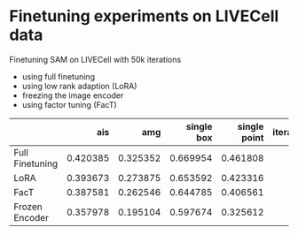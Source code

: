 # Finetuning experiments on LIVECell data

Finetuning SAM on LIVECell with 50k iterations
- using full finetuning
- using low rank adaption (LoRA)
- freezing the image encoder
- using factor tuning (FacT)


|                    |         ais |       amg |   single box |   single point |   iterative_prompts_start_box |   iterative_prompts_start_point |
|:-------------------|------------:|----------:|-------------:|---------------:|------------------------------:|--------------------------------:|
| Full Finetuning    |   0.420385  |  0.325352 |     0.669954 |     0.461808   |         0.835390              |         0.795713                |
| LoRA               |   0.393673  |  0.273875 |     0.653592 |     0.423316   |         0.830612              |         0.788462                |
| FacT               |   0.387581  |  0.262546 |     0.644785 |     0.406561   |         0.824258              |         0.778803                |
| Frozen Encoder     |   0.357978  |  0.195104 |     0.597674 |     0.325612   |         0.805326              |         0.748055                |

